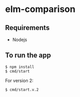 # elm-comparison

## Requirements

* Nodejs

## To run the app

```
$ npm install
$ cmd/start
```

For version 2:

```
$ cmd/start.v.2
```
